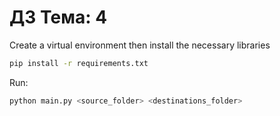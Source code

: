 # ДЗ Тема: 4

Create a virtual environment then install the necessary libraries

```bash
pip install -r requirements.txt
```

Run:

```bash 
python main.py <source_folder> <destinations_folder>
```